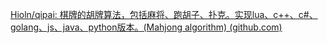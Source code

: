 [Hioln/qipai: 棋牌的胡牌算法，包括麻将、跑胡子、扑克。实现lua、c++、c#、golang、js、java、python版本。(Mahjong algorithm) (github.com)](https://github.com/Hioln/qipai)